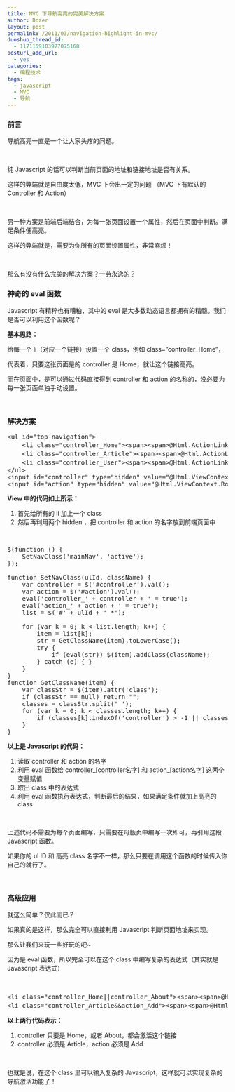 ```yaml
---
title: MVC 下导航高亮的完美解决方案
author: Dozer
layout: post
permalink: /2011/03/navigation-highlight-in-mvc/
duoshuo_thread_id:
  - 1171159103977075168
posturl_add_url:
  - yes
categories:
  - 编程技术
tags:
  - javascript
  - MVC
  - 导航
---
```


### <span id="i">前言</span>

导航高亮一直是一个让大家头疼的问题。

&nbsp;

纯 Javascript 的话可以判断当前页面的地址和链接地址是否有关系。

这样的弊端就是自由度太低，MVC 下会出一定的问题 （MVC 下有默认的 Controller 和 Action）

&nbsp;

另一种方案是前端后端结合，为每一张页面设置一个属性，然后在页面中判断。满足条件便高亮。

这样的弊端就是，需要为你所有的页面设置属性，非常麻烦！

&nbsp;

那么有没有什么完美的解决方案？一劳永逸的？

<!--more-->

### <span id="_eval">神奇的 eval 函数</span>

Javascript 有精粹也有糟粕，其中的 eval 是大多数动态语言都拥有的精髓。我们是否可以利用这个函数呢？

**基本思路：**

给每一个 li（对应一个链接）设置一个 class，例如 class=&#8221;controller_Home&#8221;，

代表着，只要这张页面是的 controller 是 Home，就让这个链接高亮。

而在页面中，是可以通过代码直接得到 controller 和 action 的名称的，没必要为每一张页面单独手动设置。

&nbsp;

### <span id="i-2">解决方案</span>

<pre class="brush:xml">&lt;ul id="top-navigation"&gt;
    &lt;li class="controller_Home"&gt;&lt;span&gt;&lt;span&gt;@Html.ActionLink("首页","Index","Home")&lt;/span&gt;&lt;/span&gt;&lt;/li&gt;
    &lt;li class="controller_Article"&gt;&lt;span&gt;&lt;span&gt;@Html.ActionLink("文章管理","Index","Article")&lt;/span&gt;&lt;/span&gt;&lt;/li&gt;
    &lt;li class="controller_User"&gt;&lt;span&gt;&lt;span&gt;@Html.ActionLink("用户管理","Index","User")&lt;/span&gt;&lt;/span&gt;&lt;/li&gt;
&lt;/ul&gt;
&lt;input id="controller" type="hidden" value="@Html.ViewContext.RouteData.Values["controller"]"/&gt;
&lt;input id="action" type="hidden" value="@Html.ViewContext.RouteData.Values["action"]"/&gt;</pre>

**View 中的代码如上所示：**

1.  首先给所有的 li 加上一个 class
2.  然后再利用两个 hidden ，把 controller 和 action 的名字放到前端页面中

&nbsp;

<pre class="brush:js">$(function () {
    SetNavClass('mainNav', 'active');
});

function SetNavClass(ulId, className) {
    var controller = $('#controller').val();
    var action = $('#action').val();
    eval('controller_' + controller + ' = true');
    eval('action_' + action + ' = true');
    list = $('#' + ulId + ' *');

    for (var k = 0; k &lt; list.length; k++) {
        item = list[k];
        str = GetClassName(item).toLowerCase();
        try {
            if (eval(str)) $(item).addClass(className);
        } catch (e) { }
    }
}
function GetClassName(item) {
    var classStr = $(item).attr('class');
    if (classStr == null) return "";
    classes = classStr.split(' ');
    for (var k = 0; k &lt; classes.length; k++) {
        if (classes[k].indexOf('controller') &gt; -1 || classes[k].indexOf('action') &gt; -1) return classes[k];
    }
}</pre>

**以上是 Javascript 的代码：**

1.  读取 controller 和 action 的名字
2.  利用 eval 函数给 controller\_[controller名字] 和 action\_[action名字] 这两个变量赋值
3.  取出 class 中的表达式
4.  利用 eval 函数执行表达式，判断最后的结果，如果满足条件就加上高亮的 class

&nbsp;

上述代码不需要为每个页面编写，只需要在母版页中编写一次即可，再引用这段 Javascript 函数。

如果你的 ul ID 和 高亮 class 名字不一样，那么只要在调用这个函数的时候传入你自己的就行了。

&nbsp;

### <span id="i-3">高级应用</span>

就这么简单？仅此而已？

如果真的是这样，那么完全可以直接利用 Javascript 判断页面地址来实现。

那么让我们来玩一些好玩的吧~

因为是 eval 函数，所以完全可以在这个 class 中编写复杂的表达式（其实就是 Javascript 表达式）

&nbsp;

<pre class="brush:xml">&lt;li class="controller_Home||controller_About"&gt;&lt;span&gt;&lt;span&gt;@Html.ActionLink("首页", "Index", "Home")&lt;/span&gt;&lt;/span&gt;&lt;/li&gt;
&lt;li class="controller_Article&&action_Add"&gt;&lt;span&gt;&lt;span&gt;@Html.ActionLink("文章管理", "Index", "Article")&lt;/span&gt;&lt;/span&gt;&lt;/li&gt;</pre>

**以上两行代码表示：**

1.  controller 只要是 Home，或者 About，都会激活这个链接
2.  controller 必须是 Article，action 必须是 Add

&nbsp;

也就是说，在这个 class 里可以输入复杂的 Javascript，这样就可以实现复杂的导航激活功能了！
